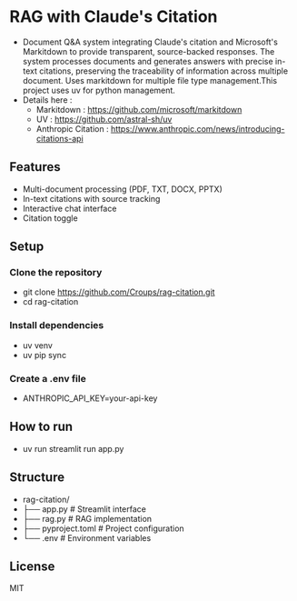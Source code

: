 # RAG with Claude's Citation
- Document Q&A system integrating Claude's citation and Microsoft's Markitdown to provide transparent, source-backed responses. The system processes documents and generates answers with precise in-text citations, preserving the traceability of information across multiple document. Uses markitdown for multiple file type management.This project uses uv for python management.
- Details here :
  * Markitdown : https://github.com/microsoft/markitdown
  * UV : https://github.com/astral-sh/uv
  * Anthropic Citation : https://www.anthropic.com/news/introducing-citations-api
## Features
- Multi-document processing (PDF, TXT, DOCX, PPTX)
- In-text citations with source tracking
- Interactive chat interface
- Citation toggle

## Setup

### Clone the repository

- git clone https://github.com/Croups/rag-citation.git
- cd rag-citation

### Install dependencies

- uv venv
- uv pip sync

### Create a .env file
 - ANTHROPIC_API_KEY=your-api-key

## How to run

- uv run streamlit run app.py

  
## Structure
- rag-citation/
- ├── app.py          # Streamlit interface
- ├── rag.py          # RAG implementation
- ├── pyproject.toml  # Project configuration
- └── .env           # Environment variables

## License
MIT
